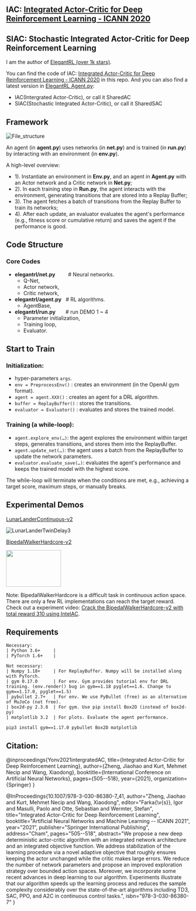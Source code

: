 ## IAC: [Integrated Actor-Critic for Deep Reinforcement Learning - ICANN 2020](https://www.springerprofessional.de/en/integrated-actor-critic-for-deep-reinforcement-learning/19652718)
## SIAC: Stochastic Integrated Actor-Critic for Deep Reinforcement Learning


I am the author of [ElegantRL (over 1k stars)](https://github.com/AI4Finance-Foundation/ElegantRL). 

You can find the code of IAC: [Integrated Actor-Critic for Deep Reinforcement Learning - ICANN 2020](https://www.springerprofessional.de/en/integrated-actor-critic-for-deep-reinforcement-learning/19652718) in this repo. And you can also find a latest version in [ElegantRL Agent.py](https://github.com/AI4Finance-Foundation/ElegantRL/blob/master/elegantrl/agent.py):
- IAC(Intergrated Actor-Critic), or call it SharedAC
- SIAC(Stochastic Integrated Actor-Critic), or call it SharedSAC



## Framework
![File_structure](https://github.com/Yonv1943/ElegantRL/blob/master/figs/File_structure.png)

   An agent (in **agent.py**) uses networks (in **net.py**) and is trained (in **run.py**) by interacting with an environment (in **env.py**).
   
A high-level overview:
+ 1). Instantiate an environment in **Env.py**, and an agent in **Agent.py** with an Actor network and a Critic network in **Net.py**; 
+ 2). In each training step in **Run.py**, the agent interacts with the environment, generating transitions that are stored into a Replay Buffer; 
+ 3). The agent fetches a batch of transitions from the Replay Buffer to train its networks; 
+ 4). After each update, an evaluator evaluates the agent's performance (e.g., fitness score or cumulative return) and saves the agent if the performance is good.

## Code Structure
### Core Codes
+ **elegantrl/net.py**    &nbsp;&nbsp;&nbsp;&nbsp;&nbsp;&nbsp;&nbsp; # Neural networks.
   + Q-Net,
   + Actor network,
   + Critic network, 
+ **elegantrl/agent.py**  &nbsp;&nbsp;# RL algorithms. 
   + AgentBase, 
+ **elegantrl/run.py**    &nbsp;&nbsp;&nbsp;&nbsp;&nbsp;&nbsp;# run DEMO 1 ~ 4
   + Parameter initialization,
   + Training loop,
   + Evaluator.



## Start to Train

### Initialization:
+ hyper-parameters `args`.
+ `env = PreprocessEnv()` : creates an environment (in the OpenAI gym format).
+ `agent = agent.XXX()` : creates an agent for a DRL algorithm.
+ `buffer = ReplayBuffer()` : stores the transitions.
+ `evaluator = Evaluator()` : evaluates and stores the trained model.

### Training (a while-loop):
+ `agent.explore_env(…)`: the agent explores the environment within target steps, generates transitions, and stores them into the ReplayBuffer.
+ `agent.update_net(…)`: the agent uses a batch from the ReplayBuffer to update the network parameters.
+ `evaluator.evaluate_save(…)`: evaluates the agent's performance and keeps the trained model with the highest score.

The while-loop will terminate when the conditions are met, e.g., achieving a target score, maximum steps, or manually breaks.

## Experimental Demos 

[LunarLanderContinuous-v2](https://gym.openai.com/envs/LunarLanderContinuous-v2/)

![LunarLanderTwinDelay3](https://github.com/Yonv1943/ElegantRL/blob/master/figs/LunarLanderTwinDelay3.gif)

[BipedalWalkerHardcore-v2](https://gym.openai.com/envs/BipedalWalkerHardcore-v2/)

<img src="https://github.com/Yonv1943/ElegantRL/blob/master/figs/BipedalWalkerHardcore-v2-total-668kb.gif" width="150" height="100"/>

Note: BipedalWalkerHardcore is a difficult task in continuous action space. There are only a few RL implementations can reach the target reward. Check out a experiment video: [Crack the BipedalWalkerHardcore-v2 with total reward 310 using IntelAC](https://www.bilibili.com/video/BV1wi4y187tC).

## Requirements

    Necessary:
    | Python 3.6+     |           
    | PyTorch 1.6+    |    

    Not necessary:
    | Numpy 1.18+     | For ReplayBuffer. Numpy will be installed along with PyTorch.
    | gym 0.17.0      | For env. Gym provides tutorial env for DRL training. (env.render() bug in gym==1.18 pyglet==1.6. Change to gym==1.17.0, pyglet==1.5)
    | pybullet 2.7+   | For env. We use PyBullet (free) as an alternative of MuJoCo (not free).
    | box2d-py 2.3.8  | For gym. Use pip install Box2D (instead of box2d-py)
    | matplotlib 3.2  | For plots. Evaluate the agent performance.
    
    pip3 install gym==1.17.0 pybullet Box2D matplotlib


## Citation:

@inproceedings{Yonv2021intergratedAC,
  title={Integrated Actor-Critic for Deep Reinforcement Learning},
  author={Zheng, Jiaohao and Kurt, Mehmet Necip and Wang, Xiaodong},
  booktitle={International Conference on Artificial Neural Networks},
  pages={505--518},
  year={2021},
  organization={Springer}
}


@InProceedings{10.1007/978-3-030-86380-7_41,
author="Zheng, Jiaohao
and Kurt, Mehmet Necip
and Wang, Xiaodong",
editor="Farka{\v{s}}, Igor
and Masulli, Paolo
and Otte, Sebastian
and Wermter, Stefan",
title="Integrated Actor-Critic for Deep Reinforcement Learning",
booktitle="Artificial Neural Networks and Machine Learning -- ICANN 2021",
year="2021",
publisher="Springer International Publishing",
address="Cham",
pages="505--518",
abstract="We propose a new deep deterministic actor-critic algorithm with an integrated network architecture and an integrated objective function. We address stabilization of the learning procedure via a novel adaptive objective that roughly ensures keeping the actor unchanged while the critic makes large errors. We reduce the number of network parameters and propose an improved exploration strategy over bounded action spaces. Moreover, we incorporate some recent advances in deep learning to our algorithm. Experiments illustrate that our algorithm speeds up the learning process and reduces the sample complexity considerably over the state-of-the-art algorithms including TD3, SAC, PPO, and A2C in continuous control tasks.",
isbn="978-3-030-86380-7"
}
